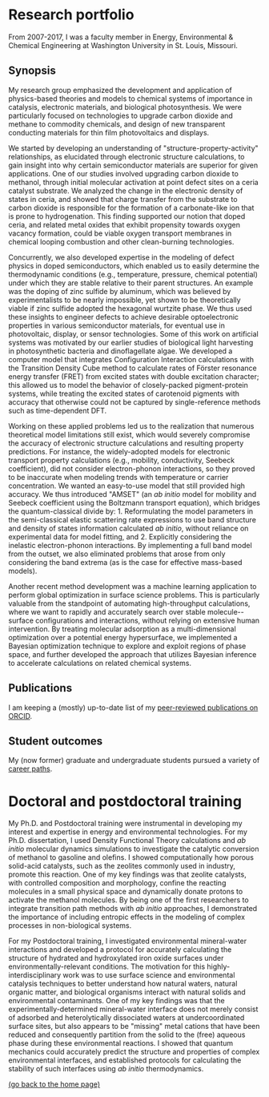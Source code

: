 # Research portfolio

From 2007-2017, I was a faculty member in Energy, Environmental & Chemical Engineering at Washington University in St. Louis, Missouri. 

## Synopsis

My research group emphasized the development and application of physics-based theories and models to chemical systems of importance in catalysis, electronic materials, and biological photosynthesis.  We were particularly focused on technologies to upgrade carbon dioxide and methane to commodity chemicals, and design of new transparent conducting materials for thin film photovoltaics and displays.

We started by developing an understanding of "structure-property-activity" relationships, as elucidated through electronic structure calculations, to gain insight into why certain semiconductor materials are superior for given applications.  One of our studies involved upgrading carbon dioxide to methanol, through initial molecular activation at point defect sites on a ceria catalyst substrate.  We analyzed the change in the electronic density of states in ceria, and showed that charge transfer from the substrate to carbon dioxide is responsible for the formation of a carbonate-like ion that is prone to hydrogenation.  This finding supported our notion that doped ceria, and related metal oxides that exhibit propensity towards oxygen vacancy formation, could be viable oxygen transport membranes in chemical looping combustion and other clean-burning technologies.  

Concurrently, we also developed expertise in the modeling of defect physics in doped semiconductors, which enabled us to easily determine the thermodynamic conditions (e.g., temperature, pressure, chemical potential) under which they are stable relative to their parent structures.  An example was the doping of zinc sulfide by aluminum, which was believed by experimentalists to be nearly impossible, yet shown to be theoretically viable if zinc sulfide adopted the hexagonal wurtzite phase.  We thus used these insights to engineer defects to achieve desirable optoelectronic properties in various semiconductor materials, for eventual use in photovoltaic, display, or sensor technologies.  Some of this work on artificial systems was motivated by our earlier studies of biological light harvesting in photosynthetic bacteria and dinoflagellate algae.  We developed a computer model that integrates Configuration Interaction calculations with the Transition Density Cube method to calculate rates of Förster resonance energy transfer (FRET) from excited states with double excitation character; this allowed us to model the behavior of closely-packed pigment-protein systems, while treating the excited states of carotenoid pigments with accuracy that otherwise could not be captured by single-reference methods such as time-dependent DFT. 

Working on these applied problems led us to the realization that numerous theoretical model limitations still exist, which would severely compromise the accuracy of electronic structure calculations and resulting property predictions.  For instance, the widely-adopted models for electronic transport property calculations (e.g., mobility, conductivity, Seebeck coefficient), did not consider electron-phonon interactions, so they proved to be inaccurate when modeling trends with temperature or carrier concentration.  We wanted an easy-to-use model that still provided high accuracy.  We thus introduced "AMSET" (an *ab initio* model for mobility and Seebeck coefficient using the Boltzmann transport equation), which bridges the quantum-classical divide by: 1. Reformulating the model parameters in the semi-classical elastic scattering rate expressions to use band structure and density of states information calculated *ab initio*, without reliance on experimental data for model fitting, and 2. Explicitly considering the inelastic electron-phonon interactions.  By implementing a full band model from the outset, we also eliminated problems that arose from only considering the band extrema (as is the case for effective mass-based models).  

Another recent method development was a machine learning application to perform global optimization in surface science problems.  This is particularly valuable from the standpoint of automating high-throughput calculations, where we want to rapidly and accurately search over stable molecule--surface configurations and interactions, without relying on extensive human intervention.  By treating molecular adsorption as a multi-dimensional optimization over a potential energy hypersurface, we implemented a Bayesian optimization technique to explore and exploit regions of phase space, and further developed the approach that utilizes Bayesian inference to accelerate calculations on related chemical systems.

## Publications

I am keeping a (mostly) up-to-date list of my [peer-reviewed publications on ORCID](http://orcid.org/0000-0003-2873-4869).

## Student outcomes

My (now former) graduate and undergraduate students pursued a variety of [career paths](alumni.md).

# Doctoral and postdoctoral training

My Ph.D. and Postdoctoral training were instrumental in developing my interest and expertise in energy and environmental technologies.  For my Ph.D. dissertation, I used Density Functional Theory calculations and *ab initio* molecular dynamics simulations to investigate the catalytic conversion of methanol to gasoline and olefins.  I showed computationally how porous solid-acid catalysts, such as the zeolites commonly used in industry, promote this reaction.  One of my key findings was that zeolite catalysts, with controlled composition and morphology, confine the reacting molecules in a small physical space and dynamically donate protons to activate the methanol molecules.  By being one of the first researchers to integrate transition path methods with *ab initio* approaches, I demonstrated the importance of including entropic effects in the modeling of complex processes in non-biological systems.

For my Postdoctoral training, I investigated environmental mineral-water interactions and developed a protocol for accurately calculating the structure of hydrated and hydroxylated iron oxide surfaces under environmentally-relevant conditions.  The motivation for this highly-interdisciplinary work was to use surface science and environmental catalysis techniques to better understand how natural waters, natural organic matter, and biological organisms interact with natural solids and environmental contaminants.  One of my key findings was that the experimentally-determined mineral-water interface does not merely consist of adsorbed and heterolytically dissociated waters at undercoordinated surface sites, but also appears to be "missing" metal cations that have been reduced and consequently partition from the solid to the (free) aqueous phase during these environmental reactions.  I showed that quantum mechanics could accurately predict the structure and properties of complex environmental interfaces, and established protocols for calculating the stability of such interfaces using *ab initio* thermodynamics.

[(go back to the home page)](index.md)
